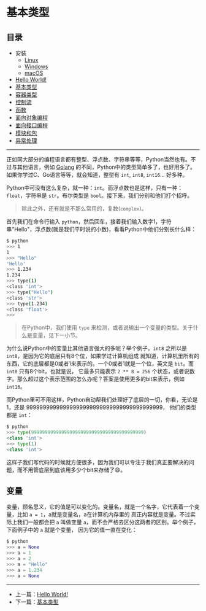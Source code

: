 # 基本类型

## 目录

- 安装
    - [Linux](./linux.md)
    - [Windows](./windows.md)
    - [macOS](./macos.md)
- [Hello World!](./hello_world.md)
- [基本类型](./basic_types.md)
- [容器类型](./composite_types.md)
- [控制流](./flow.md)
- [函数](./function.md)
- [面向对象编程](./oo.md)
- [面向接口编程](./interface.md)
- [模块和包](./module_and_package.md)
- [异常处理](./exception.md)

---

正如同大部分的编程语言都有整型、浮点数、字符串等等，Python当然也有。不过与其他语言，例如 [Golang](https://jiajunhuang.com/tutorial/golang/basic_types.md)
的不同，Python中的类型简单多了，也好用多了。如果你学过C、Go语言等等，就会知道，整型有 `int`, `int8`, `int16`... 好多种。

Python中可没有这么复杂，就一种：`int`。而浮点数也是这样，只有一种：`float`，字符串是 `str`。布尔类型是 `bool`。接下来，我们分别和他们打个招呼。

> 除此之外，还有就是不那么常用的，复数(`complex`)。

首先我们在命令行输入 `python`，然后回车，接着我们输入数字1，字符串"Hello"，浮点数(就是我们平时说的小数)，看看Python中他们分别长什么样：

```bash
$ python
>>> 1
1
>>> "Hello"
'Hello'
>>> 1.234
1.234
>>> type(1)
<class 'int'>
>>> type("Hello")
<class 'str'>
>>> type(1.234)
<class 'float'>
>>>
```

> 在Python中，我们使用 `type` 来检测，或者说输出一个变量的类型。关于什么是变量，见下一小节。

为什么说Python中的变量比其他语言强大的多呢？举个例子，`int8` 之所以是 `int8`，是因为它的底层只有8个位，如果学过计算机组成
就知道，计算机里所有的东西，它的底层都是0或者1来表示的。一个0或者1就是一个位，英文是 `bit`。而 `int8` 只有8个bit，也就是说，
它最多只能表示 `2 ** 8 = 256` 个状态，或者说数字。那么超过这个表示范围的怎么办呢？答案是使用更多的bit来表示，例如 `int16`。

而Python里可不用这样，Python自动帮我们处理好了底层的一切，你看，无论是1，还是 99999999999999999999999999999999999999999，
他们的类型都是 `int`：

```python
$ python
>>> type(99999999999999999999999999999999999999999)
<class 'int'>
>>> type(1)
<class 'int'>
```

这样子我们写代码的时候就方便很多，因为我们可以专注于我们真正要解决的问题，而不用管底层到底该用多少个bit来存储了😄。

## 变量

变量，顾名思义，它的值是可以变化的。变量名，就是一个名字，它代表着一个变量，比如 `a = 1`，a就是变量名，a在计算机内存里的
真正内容就是变量。不过实际上我们一般都会把 `a` 叫做变量 `a`，而不会严格去区分这两者的区别。举个例子，下面例子中的 `a` 就是个变量，
因为它的值一直在变化：

```python
$ python
>>> a = None
>>> a = 1
>>> a = 2
>>> a = "Hello"
>>> a = 1.234
>>> a = None
```

---

- 上一篇：[Hello World!](./hello_world.md)
- 下一篇：[基本类型](./basic_types.md)
